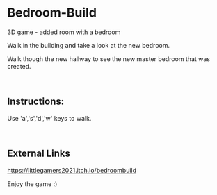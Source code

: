 # Bedroom-Build

3D game - added room with a bedroom

Walk in the building and take a look at the new bedroom.

Walk though the new hallway to see the new master bedroom that was created.

<br/>

## Instructions:
Use 'a','s','d','w' keys to walk.

<br/>

## External Links
https://littlegamers2021.itch.io/bedroombuild
<br/>

Enjoy the game :)
